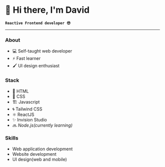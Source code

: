 # 👋  Hi there, I'm David

**`Reactive Frontend developer 😎`**

----------

### About

-   💻  Self-taught web developer 
-   ⚡  Fast learner
-   🖌️  UI design enthusiast 

### Stack

-   📑  HTML
-   🎨  CSS
-    🏗 Javascript 
-   🌀  Tailwind CSS 
-   ⚛  ReactJS 
-    ✨ Invision Studio 
-   🔜  *Node.js(currently learning)*

### Skills

-  Web application development 
-  Website development 
-  UI design(web and mobile)
